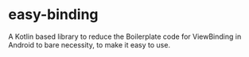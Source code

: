 # easy-binding
A Kotlin based library to reduce the Boilerplate code for ViewBinding in Android to bare necessity, to make it easy to use. 
